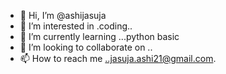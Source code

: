 - 👋 Hi, I’m @ashijasuja
- 👀 I’m interested in .coding..
- 🌱 I’m currently learning ...python basic
- 💞️ I’m looking to collaborate on  ..
- 📫 How to reach me ..jasuja.ashi21@gmail.com.

<!---
ashijasuja/ashijasuja is a ✨ special ✨ repository because its `README.md` (this file) appears on your GitHub profile.
You can click the Preview link to take a look at your changes.
--->
